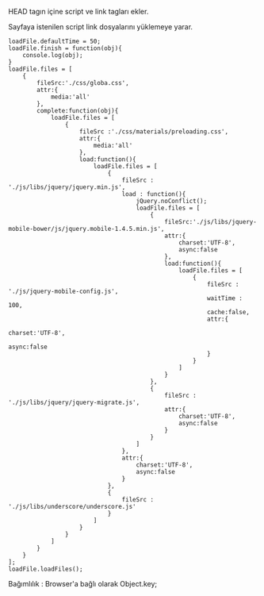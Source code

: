 ﻿HEAD tagın içine script ve link tagları ekler.


 Sayfaya istenilen script link dosyalarını yüklemeye yarar.

	
 	loadFile.defaultTime = 50;
	loadFile.finish = function(obj){
		console.log(obj);
	}
	loadFile.files = [
		{
			fileSrc:'./css/globa.css',
			attr:{
				media:'all'
			},
			complete:function(obj){
				loadFile.files = [
					{
						fileSrc :'./css/materials/preloading.css',
						attr:{
							media:'all'
						},
						load:function(){
							loadFile.files = [
								{
									fileSrc : './js/libs/jquery/jquery.min.js',
									load : function(){
										jQuery.noConflict();
										loadFile.files = [
											{
												fileSrc:'./js/libs/jquery-mobile-bower/js/jquery.mobile-1.4.5.min.js',
												attr:{
													charset:'UTF-8',
													async:false
												},
												load:function(){
													loadFile.files = [
														{
															fileSrc : './js/jquery-mobile-config.js',
															waitTime : 100,
															cache:false,
															attr:{
																charset:'UTF-8',
																async:false
															}
														}
													]
												}
											},
											{
												fileSrc : './js/libs/jquery/jquery-migrate.js',
												attr:{
													charset:'UTF-8',
													async:false
												}
											}
										]
									},
									attr:{
										charset:'UTF-8',
										async:false
									}
								},
								{
									fileSrc : './js/libs/underscore/underscore.js'
								}
							]
						}
					}
				]
			}
		}
	];
	loadFile.loadFiles();


 Bağımlılık : Browser'a bağlı olarak Object.key;